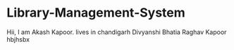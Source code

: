 # Library-Management-System
Hii, I am Akash Kapoor.
lives in chandigarh
Divyanshi Bhatia
Raghav Kapoor
hbjhsbx
